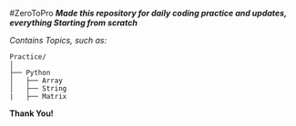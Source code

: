 #ZeroToPro
***Made this repository for daily coding practice and updates, everything Starting from scratch***

*Contains Topics, such as:*
```
Practice/
│
├── Python
│   ├── Array         
│   ├── String   
|   ├── Matrix     

```
**Thank You!**
